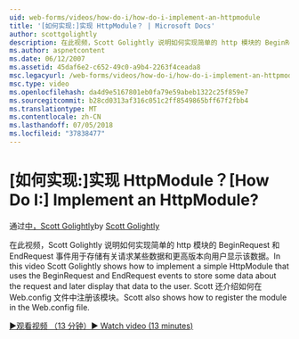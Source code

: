 ```yaml
---
uid: web-forms/videos/how-do-i/how-do-i-implement-an-httpmodule
title: '[如何实现:]实现 HttpModule？ | Microsoft Docs'
author: scottgolightly
description: 在此视频，Scott Golightly 说明如何实现简单的 http 模块的 BeginRequest 和 EndRequest 事件用于存储有关请求的一些数据...
ms.author: aspnetcontent
ms.date: 06/12/2007
ms.assetid: 45daf6e2-c652-49c0-a9b4-2263f4ceada8
msc.legacyurl: /web-forms/videos/how-do-i/how-do-i-implement-an-httpmodule
msc.type: video
ms.openlocfilehash: da4d9e5167801eb0fa79e59abeb1322c25f859e7
ms.sourcegitcommit: b28cd0313af316c051c2ff8549865bff67f2fbb4
ms.translationtype: MT
ms.contentlocale: zh-CN
ms.lasthandoff: 07/05/2018
ms.locfileid: "37838477"
---
```

<a name="how-do-i-implement-an-httpmodule"></a><span data-ttu-id="19492-104">[如何实现:]实现 HttpModule？</span><span class="sxs-lookup"><span data-stu-id="19492-104">[How Do I:] Implement an HttpModule?</span></span>
====================
<span data-ttu-id="19492-105">通过[中，Scott Golightly](https://github.com/scottgolightly)</span><span class="sxs-lookup"><span data-stu-id="19492-105">by [Scott Golightly](https://github.com/scottgolightly)</span></span>

<span data-ttu-id="19492-106">在此视频，Scott Golightly 说明如何实现简单的 http 模块的 BeginRequest 和 EndRequest 事件用于存储有关请求某些数据和更高版本向用户显示该数据。</span><span class="sxs-lookup"><span data-stu-id="19492-106">In this video Scott Golightly shows how to implement a simple HttpModule that uses the BeginRequest and EndRequest events to store some data about the request and later display that data to the user.</span></span> <span data-ttu-id="19492-107">Scott 还介绍如何在 Web.config 文件中注册该模块。</span><span class="sxs-lookup"><span data-stu-id="19492-107">Scott also shows how to register the module in the Web.config file.</span></span>

[<span data-ttu-id="19492-108">&#9654;观看视频 （13 分钟）</span><span class="sxs-lookup"><span data-stu-id="19492-108">&#9654; Watch video (13 minutes)</span></span>](https://channel9.msdn.com/Blogs/ASP-NET-Site-Videos/how-do-i-implement-an-httpmodule)
